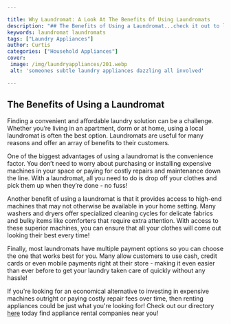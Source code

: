 ```yaml
---

title: Why Laundromat: A Look At The Benefits Of Using Laundromats
description: "## The Benefits of Using a Laundromat...check it out to learn"
keywords: laundromat laundromats
tags: ["Laundry Appliances"]
author: Curtis
categories: ["Household Appliances"]
cover: 
 image: /img/laundryappliances/201.webp
 alt: 'someones subtle laundry appliances dazzling all involved'

---
```


## The Benefits of Using a Laundromat 

Finding a convenient and affordable laundry solution can be a challenge. Whether you’re living in an apartment, dorm or at home, using a local laundromat is often the best option. Laundromats are useful for many reasons and offer an array of benefits to their customers. 

One of the biggest advantages of using a laundromat is the convenience factor. You don’t need to worry about purchasing or installing expensive machines in your space or paying for costly repairs and maintenance down the line. With a laundromat, all you need to do is drop off your clothes and pick them up when they’re done - no fuss! 

Another benefit of using a laundromat is that it provides access to high-end machines that may not otherwise be available in your home setting. Many washers and dryers offer specialized cleaning cycles for delicate fabrics and bulky items like comforters that require extra attention. With access to these superior machines, you can ensure that all your clothes will come out looking their best every time! 

 Finally, most laundromats have multiple payment options so you can choose the one that works best for you. Many allow customers to use cash, credit cards or even mobile payments right at their store - making it even easier than ever before to get your laundry taken care of quickly without any hassle! 

 If you're looking for an economical alternative to investing in expensive machines outright or paying costly repair fees over time, then renting appliances could be just what you're looking for! Check out our directory [here](./pages/appliance-rental) today find appliance rental companies near you!
